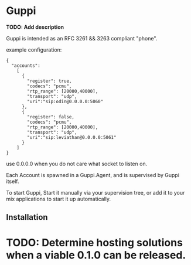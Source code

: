 # Guppi

**TODO: Add description**

Guppi is intended as an RFC 3261 && 3263 compliant "phone".

example configuration:
```
{
  "accounts":
    [
      {
        "register": true,
        "codecs": "pcmu",
        "rtp_range": [20000,40000],
        "transport": "udp",
        "uri":"sip:odin@0.0.0.0:5060"
      },
      {
        "register": false,
        "codecs": "pcmu",
        "rtp_range": [20000,40000],
        "transport": "udp",
        "uri":"sip:leviathan@0.0.0.0:5061"
      }
    ]
}
```
use 0.0.0.0 when you do not care what socket to listen on.

Each Account is spawned in a Guppi.Agent, and is supervised by Guppi itself. 

To start Guppi, Start it manually via your supervision tree, or add it to your mix applications to start it up automatically.

## Installation

# TODO: Determine hosting solutions when a viable 0.1.0 can be released.

